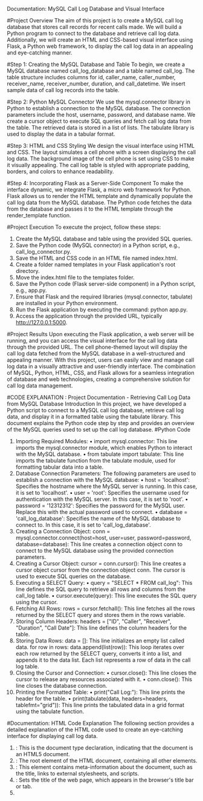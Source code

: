 Documentation: MySQL Call Log Database and Visual Interface

#Project Overview
The aim of this project is to create a MySQL call log database that stores call records for recent calls made. We will build a Python program to connect to the database and retrieve call log data. Additionally, we will create an HTML and CSS-based visual interface using Flask, a Python web framework, to display the call log data in an appealing and eye-catching manner.

#Step 1: Creating the MySQL Database and Table
To begin, we create a MySQL database named call_log_database and a table named call_log. The table structure includes columns for id, caller_name, caller_number, receiver_name, receiver_number, duration, and call_datetime. We insert sample data of call log records into the table.

#Step 2: Python MySQL Connector
We use the mysql.connector library in Python to establish a connection to the MySQL database. The connection parameters include the host, username, password, and database name. We create a cursor object to execute SQL queries and fetch call log data from the table. The retrieved data is stored in a list of lists. The tabulate library is used to display the data in a tabular format.

#Step 3: HTML and CSS Styling
We design the visual interface using HTML and CSS. The layout simulates a cell phone with a screen displaying the call log data. The background image of the cell phone is set using CSS to make it visually appealing. The call log table is styled with appropriate padding, borders, and colors to enhance readability.

#Step 4: Incorporating Flask as a Server-Side Component
To make the interface dynamic, we integrate Flask, a micro web framework for Python. Flask allows us to render the HTML template and dynamically populate the call log data from the MySQL database. The Python code fetches the data from the database and passes it to the HTML template through the render_template function.

#Project Execution
To execute the project, follow these steps:
1.	Create the MySQL database and table using the provided SQL queries.
2.	Save the Python code (MySQL connector) in a Python script, e.g., call_log_connector.py.
3.	Save the HTML and CSS code in an HTML file named index.html.
4.	Create a folder named templates in your Flask application's root directory.
5.	Move the index.html file to the templates folder.
6.	Save the Python code (Flask server-side component) in a Python script, e.g., app.py.
7.	Ensure that Flask and the required libraries (mysql.connector, tabulate) are installed in your Python environment.
8.	Run the Flask application by executing the command: python app.py.
9.	Access the application through the provided URL, typically http://127.0.0.1:5000.

#Project Results
Upon executing the Flask application, a web server will be running, and you can access the visual interface for the call log data through the provided URL. The cell phone-themed layout will display the call log data fetched from the MySQL database in a well-structured and appealing manner.
With this project, users can easily view and manage call log data in a visually attractive and user-friendly interface. The combination of MySQL, Python, HTML, CSS, and Flask allows for a seamless integration of database and web technologies, creating a comprehensive solution for call log data management.



	

#CODE EXPLANATION : 
Project Documentation - Retrieving Call Log Data from MySQL Database
Introduction In this project, we have developed a Python script to connect to a MySQL call log database, retrieve call log data, and display it in a formatted table using the tabulate library. This document explains the Python code step by step and provides an overview of the MySQL queries used to set up the call log database.
#Python Code
1.	Importing Required Modules:
•	import mysql.connector: This line imports the mysql.connector module, which enables Python to interact with the MySQL database.
•	from tabulate import tabulate: This line imports the tabulate function from the tabulate module, used for formatting tabular data into a table.
2.	Database Connection Parameters: The following parameters are used to establish a connection with the MySQL database:
•	host = 'localhost': Specifies the hostname where the MySQL server is running. In this case, it is set to 'localhost'.
•	user = 'root': Specifies the username used for authentication with the MySQL server. In this case, it is set to 'root'.
•	password = '12312312': Specifies the password for the MySQL user. Replace this with the actual password used to connect.
•	database = 'call_log_database': Specifies the name of the MySQL database to connect to. In this case, it is set to 'call_log_database'.
3.	Creating a Connection Object: conn = mysql.connector.connect(host=host, user=user, password=password, database=database): This line creates a connection object conn to connect to the MySQL database using the provided connection parameters.
4.	Creating a Cursor Object: cursor = conn.cursor(): This line creates a cursor object cursor from the connection object conn. The cursor is used to execute SQL queries on the database.
5.	Executing a SELECT Query:
•	query = "SELECT * FROM call_log": This line defines the SQL query to retrieve all rows and columns from the call_log table.
•	cursor.execute(query): This line executes the SQL query using the cursor.
6.	Fetching All Rows: rows = cursor.fetchall(): This line fetches all the rows returned by the SELECT query and stores them in the rows variable.
7.	Storing Column Headers: headers = ["ID", "Caller", "Receiver", "Duration", "Call Date"]: This line defines the column headers for the table.
8.	Storing Data Rows: data = []: This line initializes an empty list called data. for row in rows: data.append(list(row)): This loop iterates over each row returned by the SELECT query, converts it into a list, and appends it to the data list. Each list represents a row of data in the call log table.
9.	Closing the Cursor and Connection:
•	cursor.close(): This line closes the cursor to release any resources associated with it.
•	conn.close(): This line closes the database connection.
10.	Printing the Formatted Table:
•	print("Call Log:"): This line prints the header for the table.
•	print(tabulate(data, headers=headers, tablefmt="grid")): This line prints the tabulated data in a grid format using the tabulate function.



#Documentation: HTML Code Explanation
The following section provides a detailed explanation of the HTML code used to create an eye-catching interface for displaying call log data.
1.	<!DOCTYPE html>: This is the document type declaration, indicating that the document is an HTML5 document.
2.	<html>: The root element of the HTML document, containing all other elements.
3.	<head>: This element contains meta-information about the document, such as the title, links to external stylesheets, and scripts.
4.	<title>Call Log Data</title>: Sets the title of the web page, which appears in the browser's title bar or tab.
5.	<style>: Defines inline CSS styles that will be applied to elements on the page.
6.	CSS for body: Styles for the body element, including background color, margins, paddings, and centering content using flexbox. The height is set to 100vh to make the content fill the entire viewport height.
7.	CSS for .cell-phone: Styles for the container representing a visual simulation of a cell phone. It includes width, height, background image with cover sizing, and overflow hidden to hide any overflowing content.
8.	CSS for .screen: Styles for the cell phone screen, with width, height, white background color, margin, and overflow-y set to auto for vertical scrolling when content exceeds the screen's height.
9.	CSS for .call-log: Styles for the call log table, including font-family set to Arial and sans-serif.
10.	CSS for .call-log table: Styles for the call log table, setting width to 100% and collapsing cell borders.
11.	CSS for .call-log th, .call-log td: Styles for both table header and data cells, with padding, text alignment, and a bottom border for separation.
12.	CSS for .call-log th: Styles for table header cells, setting background color for distinction from table data.
13.	<body>: The body element containing the visible content of the web page.
14.	<div class="cell-phone">: A div element representing the container for the cell phone image.
15.	<div class="screen">: A div element representing the cell phone screen.
16.	<div class="call-log">: A div element wrapping the call log table and applying the .call-log CSS styles.
17.	<h1>Call Log</h1>: A heading element displaying the title "Call Log" at the top of the table.
18.	<table>: The element representing the call log table, containing rows and columns of call log data.
19.	<thead>: Groups the table header rows.
20.	<tr>: Represents a table row.
21.	<th>: Represents a table header cell, defining column headers.
22.	<tbody>: Groups the table body rows.
23.	{% for call in call_log %}: A Jinja template expression starting a loop to iterate over each call log entry (call) in the call_log list passed from the Flask app.
24.	<td>{{ call[0] }}</td> to <td>{{ call[6] }}</td>: Table data cells displaying values from each column of the call log entry, accessed using the index of the call list.
25.	{% endfor %}: Closes the Jinja template loop.
26.	</table>, </div>, </div>, and </body>: Closing tags for their respective elements, properly structuring the HTML document.
27.	</html>: Closing tag marking the end of the HTML document.


#Explanation of the Flask App Code:
1.	from flask import Flask, render_template: This line imports the Flask class from the Flask library, which is used to create the web application, and the render_template function, which is used to render HTML templates.
2.	import mysql.connector: This line imports the mysql.connector module, which provides functionality to interact with the MySQL database.
3.	app = Flask(__name__): This line creates a new Flask application instance. The __name__ variable represents the name of the current Python module.
4.	@app.route('/'): This is a decorator that maps the URL path '/' to the call_log() function. When a user accesses the root URL of the application, this function will be called.
5.	def call_log():: This is the definition of the call_log() function, which serves as the view for the '/' route.
6.	Database connection parameters: The following variables store the connection details for the MySQL database: host, user, password, and database. These parameters will be used to establish a connection to the MySQL database.
7.	Create a connection object: The conn variable creates a connection object to connect to the MySQL database using the provided connection parameters.
8.	Create a cursor object: The cursor variable creates a cursor object from the connection. The cursor is used to execute SQL queries on the database.
9.	Execute a SELECT query to retrieve call log data: The query variable stores the SQL query to retrieve all rows and columns from the call_log table. The cursor.execute(query) line executes this query using the cursor.
10.	Fetch all rows: The rows variable fetches all the rows returned by the SELECT query and stores them.
11.	Close the cursor and connection: After fetching the data, the cursor and connection are closed to release any resources associated with them.
12.	Return the call log data to the template: The return render_template('index.html', call_log=rows) line renders the HTML template named index.html. It passes the rows variable, which contains the call log data, to the template.
13.	if __name__ == '__main__':: This condition checks if the script is being executed as the main module.
14.	app.run(debug=True): This starts the Flask development server. The debug=True option enables debug mode, which provides more detailed error messages during development.
When the Flask app is run, it will listen on the default localhost:5000 address. When a user accesses the root URL (http://localhost:5000/) in the browser, the call_log() function will be executed, and the call log data will be retrieved from the MySQL database and displayed on the rendered HTML template.


